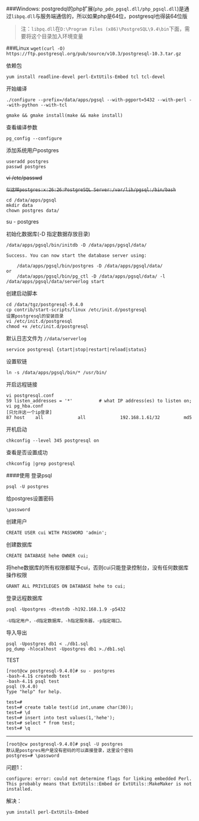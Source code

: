 ###Windows:
postgredql的php扩展(`php_pdo_pgsql.dll/php_pgsql.dll`)是通过`libpq.dll`与服务端通信的，所以如果php是64位，postgresql也得装64位版

> 注：`libpq.dll`在`D:\Program Files (x86)\PostgreSQL\9.4\bin`下面，需要将这个目录加入环境变量

###Linux
`wget(curl -O) https://ftp.postgresql.org/pub/source/v10.3/postgresql-10.3.tar.gz`

依赖包

`yum install readline-devel perl-ExtUtils-Embed tcl tcl-devel`

开始编译

`./configure --prefix=/data/apps/pgsql --with-pgport=5432 --with-perl --with-python --with-tcl`

`gmake && gmake install(make && make install)`

查看编译参数

`pg_config --configure`

添加系统用户postgres

	useradd postgres
	passwd postgres

<del>vi /etc/passwd</del>

<del>`似这样postgres:x:26:26:PostgreSQL Server:/var/lib/pgsql:/bin/bash`</del>


	cd /data/apps/pgsql
	mkdir data
	chown postgres data/
	
su - postgres

初始化数据库(-D 指定数据存放目录)

`/data/apps/pgsql/bin/initdb -D /data/apps/pgsql/data/`
	
	Success. You can now start the database server using:
	
	    /data/apps/pgsql/bin/postgres -D /data/apps/pgsql/data/
	or
	    /data/apps/pgsql/bin/pg_ctl -D /data/apps/pgsql/data/ -l /data/apps/pgsql/data/serverlog start

创建启动脚本

	cd /data/tgz/postgresql-9.4.0
	cp contrib/start-scripts/linux /etc/init.d/postgresql
	设置postgresql的安装目录
	vi /etc/init.d/postgresql
	chmod +x /etc/init.d/postgresql

默认日志文件为 `//data/serverlog`

`service postgresql {start|stop|restart|reload|status}`

设置软链

`ln -s /data/apps/pgsql/bin/* /usr/bin/`


开启远程链接

	vi postgresql.conf
	59 listen_addresses = '*'          # what IP address(es) to listen on;
	vi pg_hba.conf
	[只允许这一个ip登录]
	87 host    all             all             192.168.1.61/32         md5

开机启动

`chkconfig --level 345 postgresql on`

查看是否设置成功

`chkconfig |grep postgresql`

####使用
登录psql

`psql -U postgres`

给postgres设置密码



`\password`

创建用户

`CREATE USER cui WITH PASSWORD 'admin';`

创建数据库

`CREATE DATABASE hehe OWNER cui;`


将hehe数据库的所有权限都赋予cui，否则cui只能登录控制台，没有任何数据库操作权限

`GRANT ALL PRIVILEGES ON DATABASE hehe to cui;`


登录远程数据库

	psql -Upostgres -dtestdb -h192.168.1.9 -p5432
	
	-U指定用户，-d指定数据库，-h指定服务器，-p指定端口。

导入导出

	psql -Upostgres db1 < ./db1.sql
	pg_dump -hlocalhost -Upostgres db1 >./db1.sql

TEST

	[root@cw postgresql-9.4.0]# su - postgres
	-bash-4.1$ createdb test
	-bash-4.1$ psql test
	psql (9.4.0)
	Type "help" for help.
	
	test=# 
	test=# create table test(id int,uname char(30));
	test=# \d
	test=# insert into test values(1,'hehe');
	test=# select * from test;
	test=# \q

---------------

	[root@cw postgresql-9.4.0]# psql -U postgres
	默认是postgres用户是没有密码的可以直接登录，这里设个密码
	postgres=# \password
问题1：

`configure: error: could not determine flags for linking embedded Perl.
This probably means that ExtUtils::Embed or ExtUtils::MakeMaker is not
installed.`

解决：

`yum install perl-ExtUtils-Embed`